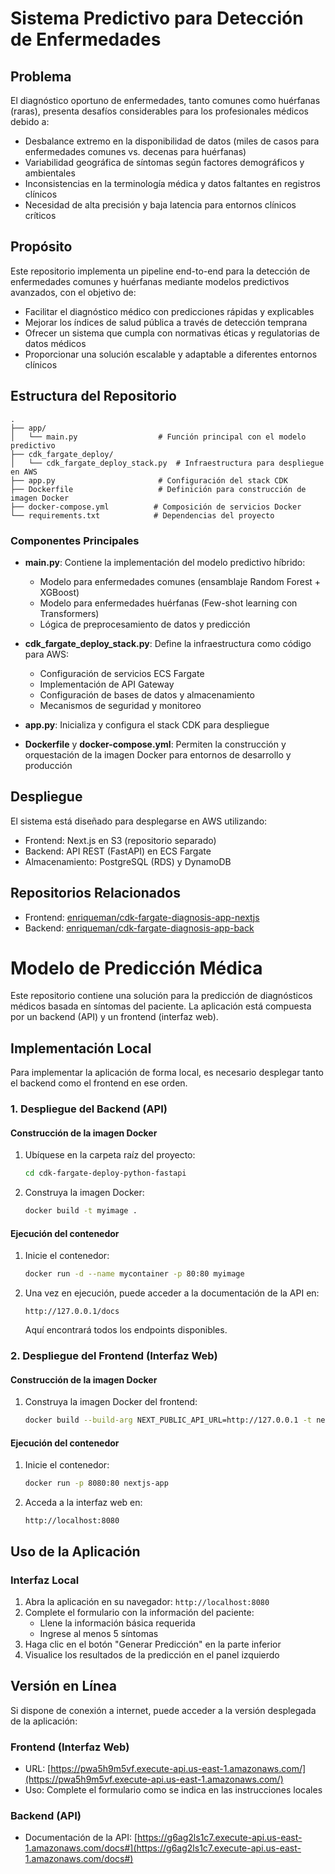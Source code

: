 # Sistema Predictivo para Detección de Enfermedades

## Problema

El diagnóstico oportuno de enfermedades, tanto comunes como huérfanas (raras), presenta desafíos considerables para los profesionales médicos debido a:

- Desbalance extremo en la disponibilidad de datos (miles de casos para enfermedades comunes vs. decenas para huérfanas)
- Variabilidad geográfica de síntomas según factores demográficos y ambientales
- Inconsistencias en la terminología médica y datos faltantes en registros clínicos
- Necesidad de alta precisión y baja latencia para entornos clínicos críticos

## Propósito

Este repositorio implementa un pipeline end-to-end para la detección de enfermedades comunes y huérfanas mediante modelos predictivos avanzados, con el objetivo de:

- Facilitar el diagnóstico médico con predicciones rápidas y explicables
- Mejorar los índices de salud pública a través de detección temprana
- Ofrecer un sistema que cumpla con normativas éticas y regulatorias de datos médicos
- Proporcionar una solución escalable y adaptable a diferentes entornos clínicos

## Estructura del Repositorio

```
.
├── app/
│   └── main.py                  # Función principal con el modelo predictivo
├── cdk_fargate_deploy/
│   └── cdk_fargate_deploy_stack.py  # Infraestructura para despliegue en AWS
├── app.py                       # Configuración del stack CDK
├── Dockerfile                   # Definición para construcción de imagen Docker
├── docker-compose.yml          # Composición de servicios Docker
└── requirements.txt            # Dependencias del proyecto
```

### Componentes Principales

- **main.py**: Contiene la implementación del modelo predictivo híbrido:
  - Modelo para enfermedades comunes (ensamblaje Random Forest + XGBoost)
  - Modelo para enfermedades huérfanas (Few-shot learning con Transformers)
  - Lógica de preprocesamiento de datos y predicción

- **cdk_fargate_deploy_stack.py**: Define la infraestructura como código para AWS:
  - Configuración de servicios ECS Fargate
  - Implementación de API Gateway
  - Configuración de bases de datos y almacenamiento
  - Mecanismos de seguridad y monitoreo

- **app.py**: Inicializa y configura el stack CDK para despliegue

- **Dockerfile** y **docker-compose.yml**: Permiten la construcción y orquestación de la imagen Docker para entornos de desarrollo y producción

## Despliegue

El sistema está diseñado para desplegarse en AWS utilizando:
- Frontend: Next.js en S3 (repositorio separado)
- Backend: API REST (FastAPI) en ECS Fargate
- Almacenamiento: PostgreSQL (RDS) y DynamoDB

## Repositorios Relacionados

- Frontend: [enriqueman/cdk-fargate-diagnosis-app-nextjs](https://github.com/enriqueman/cdk-fargate-diagnosis-app-nextjs)
- Backend: [enriqueman/cdk-fargate-diagnosis-app-back](https://github.com/enriqueman/cdk-fargate-diagnosis-app-back)


# Modelo de Predicción Médica

Este repositorio contiene una solución para la predicción de diagnósticos médicos basada en síntomas del paciente. La aplicación está compuesta por un backend (API) y un frontend (interfaz web).

## Implementación Local

Para implementar la aplicación de forma local, es necesario desplegar tanto el backend como el frontend en ese orden.

### 1. Despliegue del Backend (API)

#### Construcción de la imagen Docker

1. Ubíquese en la carpeta raíz del proyecto:
   ```bash
   cd cdk-fargate-deploy-python-fastapi
   ```

2. Construya la imagen Docker:
   ```bash
   docker build -t myimage .
   ```

#### Ejecución del contenedor

1. Inicie el contenedor:
   ```bash
   docker run -d --name mycontainer -p 80:80 myimage
   ```

2. Una vez en ejecución, puede acceder a la documentación de la API en:
   ```
   http://127.0.0.1/docs
   ```
   Aquí encontrará todos los endpoints disponibles.

### 2. Despliegue del Frontend (Interfaz Web)

#### Construcción de la imagen Docker

1. Construya la imagen Docker del frontend:
   ```bash
   docker build --build-arg NEXT_PUBLIC_API_URL=http://127.0.0.1 -t nextjs-app .
   ```

#### Ejecución del contenedor

1. Inicie el contenedor:
   ```bash
   docker run -p 8080:80 nextjs-app
   ```

2. Acceda a la interfaz web en:
   ```
   http://localhost:8080
   ```

## Uso de la Aplicación

### Interfaz Local

1. Abra la aplicación en su navegador: `http://localhost:8080`
2. Complete el formulario con la información del paciente:
   - Llene la información básica requerida
   - Ingrese al menos 5 síntomas
3. Haga clic en el botón "Generar Predicción" en la parte inferior
4. Visualice los resultados de la predicción en el panel izquierdo

## Versión en Línea

Si dispone de conexión a internet, puede acceder a la versión desplegada de la aplicación:

### Frontend (Interfaz Web)
- URL: [https://pwa5h9m5vf.execute-api.us-east-1.amazonaws.com/](https://pwa5h9m5vf.execute-api.us-east-1.amazonaws.com/)
- Uso: Complete el formulario como se indica en las instrucciones locales

### Backend (API)
- Documentación de la API: [https://g6ag2ls1c7.execute-api.us-east-1.amazonaws.com/docs#](https://g6ag2ls1c7.execute-api.us-east-1.amazonaws.com/docs#)